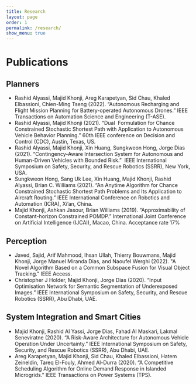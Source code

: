 ```yaml
---
title: Research
layout: page
order: 1
permalink: /research/
show_menu: true
---
```


# Publications

## Planners
- Rashid Alyassi, Majid Khonji, Areg Karapetyan, Sid Chau, Khaled Elbassioni, Chien-Ming Tseng (2022). “Autonomous Recharging and Flight Mission Planning for Battery-operated Autonomous Drones.” IEEE Transactions on Automation Science and Engineering (T-ASE).
- Rashid Alyassi, Majid Khonji (2021). “Dual  Formulation for Chance Constrained Stochastic Shortest Path with Application to Autonomous Vehicle Behavior Planning.” 60th IEEE conference on Decision and Control (CDC), Austin, Texas, US.
- Rashid Alyassi, Majid Khonji, Xin Huang, Sungkweon Hong, Jorge Dias (2021). “Contingency-Aware Intersection System for Autonomous and Human-Driven Vehicles with Bounded Risk.”  IEEE International Symposium on Safety, Security, and Rescue Robotics (SSRR), New York, USA.
- Sungkweon Hong, Sang Uk Lee, Xin Huang, Majid Khonji, Rashid Alyassi, Brian C. Williams (2021). “An Anytime Algorithm for Chance Constrained Stochastic Shortest Path Problems and Its Application to Aircraft Routing.” IEEE International Conference on Robotics and Automation (ICRA), Xi’an, China.
- Majid Khonji, Ashkan Jasour, Brian Williams (2019). “Approximability of Constant-horizon Constrained POMDP.” International Joint Conference on Artificial Intelligence (IJCAI), Macao, China. Acceptance rate 17%


## Perception
- Javed, Sajid, Arif Mahmood, Ihsan Ullah, Thierry Bouwmans, Majid Khonji, Jorge Manuel Miranda Dias, and Naoufel Werghi (2022). "A Novel Algorithm Based on a Common Subspace Fusion for Visual Object Tracking." IEEE Access.
- Christopher J Holder, Majid Khonji, Jorge Dias (2020). “Input Optimisation Network for Semantic Segmentation of Underexposed Images.” IEEE International Symposium on Safety, Security, and Rescue Robotics (SSRR), Abu Dhabi, UAE.

## System Integration and Smart Cities
- Majid Khonji, Rashid Al Yassi, Jorge Dias, Fahad Al Maskari, Lakmal Seneviratne (2020). “A Risk-Aware Architecture for Autonomous Vehicle  Operation Under Uncertainty.” IEEE International Symposium on Safety, Security, and Rescue Robotics (SSRR), Abu Dhabi, UAE.
- Areg Karapetyan, Majid Khonji, Sid Chau, Khaled Elbassioni, Hatem Zeineldin, Tareq El-Fouly, Ahmed Al-Durra (2020). “A Competitive Scheduling Algorithm for Online Demand Response in Islanded Microgrids.” IEEE Transactions on Power Systems (TPS).

